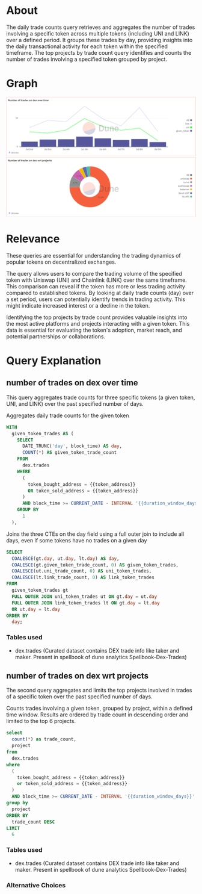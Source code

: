 # About

The daily trade counts query retrieves and aggregates the number of trades involving a specific token across multiple tokens (including UNI and LINK) over a defined period. It groups these trades by day, providing insights into the daily transactional activity for each token within the specified timeframe.
The top projects by trade count query identifies and counts the number of trades involving a specified token grouped by project.

# Graph

![numberOfTradesOnDex](number-of-trades-on-dex.png)
![numberOfTradesOnDexProjects](number-of-trades-on-dex-wrt-projects.png)

# Relevance

These queries are essential for understanding the trading dynamics of popular tokens on decentralized exchanges. 

The query allows users to compare the trading volume of the specified token with Uniswap (UNI) and Chainlink (LINK) over the same timeframe. This comparison can reveal if the token has more or less trading activity compared to established tokens.
By looking at daily trade counts (day) over a set period, users can potentially identify trends in trading activity. This might indicate increased interest or a decline in the token.

Identifying the top projects by trade count provides valuable insights into the most active platforms and projects interacting with a given token. This data is essential for evaluating the token's adoption, market reach, and potential partnerships or collaborations.

# Query Explanation

## number of trades on dex over time

This query aggregates trade counts for three specific tokens (a given token, UNI, and LINK) over the past specified number of days.

Aggregates daily trade counts for the given token

```sql
WITH
  given_token_trades AS (
    SELECT
      DATE_TRUNC('day', block_time) AS day,
      COUNT(*) AS given_token_trade_count
    FROM
      dex.trades
    WHERE
      (
        token_bought_address = {{token_address}}
        OR token_sold_address = {{token_address}}
      )
      AND block_time >= CURRENT_DATE - INTERVAL '{{duration_window_days}}' day
    GROUP BY
      1
  ),
```

Joins the three CTEs on the day field using a full outer join to include all days, even if some tokens have no trades on a given day

```sql
SELECT
  COALESCE(gt.day, ut.day, lt.day) AS day,
  COALESCE(gt.given_token_trade_count, 0) AS given_token_trades,
  COALESCE(ut.uni_trade_count, 0) AS uni_token_trades,
  COALESCE(lt.link_trade_count, 0) AS link_token_trades
FROM
  given_token_trades gt
  FULL OUTER JOIN uni_token_trades ut ON gt.day = ut.day
  FULL OUTER JOIN link_token_trades lt ON gt.day = lt.day
  OR ut.day = lt.day
ORDER BY
  day;
```

### Tables used

- dex.trades (Curated dataset contains DEX trade info like taker and maker. Present in spellbook of dune analytics Spellbook-Dex-Trades)

## number of trades on dex wrt projects

The second query aggregates and limits the top projects involved in trades of a specific token over the past specified number of days.

Counts trades involving a given token, grouped by project, within a defined time window. Results are ordered by trade count in descending order and limited to the top 6 projects.

```sql
select
  count(*) as trade_count,
  project
from
  dex.trades
where
  (
    token_bought_address = {{token_address}}
    or token_sold_address = {{token_address}}
  )
  AND block_time >= CURRENT_DATE - INTERVAL '{{duration_window_days}}' day
group by
  project
ORDER BY
  trade_count DESC
LIMIT
  6
```

### Tables used

- dex.trades (Curated dataset contains DEX trade info like taker and maker. Present in spellbook of dune analytics Spellbook-Dex-Trades)

### Alternative Choices
